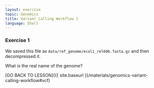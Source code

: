 ```yaml
---
layout: exercise
topic: Genomics
title: Variant Calling Workflow 1
language: Shell
---
```

### Exercise 1
We saved this file as `data/ref_genome/ecoli_rel606.fasta.gz` and then decompressed it. 

What is the real name of the genome? 

[GO BACK TO LESSON]({{ site.baseurl }}/materials/genomics-variant-calling-workflow#vcf)
<!--
Genomics-variant-calling-workflow-Shell.md
-->